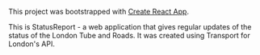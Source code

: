 This project was bootstrapped with [Create React App](https://github.com/facebookincubator/create-react-app).

This is StatusReport - a web application that gives regular updates of the status of the London Tube and Roads. It was created using Transport for London's API. 

